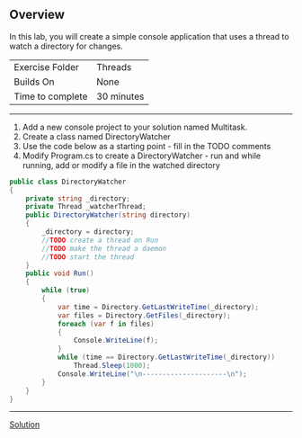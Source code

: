 ## Overview
In this lab, you will create a simple console application that uses a thread to watch a directory for changes.

| | |
| --------- | --------------------------- |
| Exercise Folder | Threads |
| Builds On | None |
| Time to complete | 30 minutes

---
1. Add a new console project to your solution named Multitask.
1. Create a class named DirectoryWatcher
1. Use the code below as a starting point - fill in the TODO comments
1. Modify Program.cs to create a DirectoryWatcher - run and while running, add or modify a file in the watched directory  

```C#
public class DirectoryWatcher 
{
    private string _directory;
    private Thread _watcherThread;
    public DirectoryWatcher(string directory) 
    { 
        _directory = directory;
        //TODO create a thread on Run
        //TODO make the thread a daemon
        //TODO start the thread
    }
    public void Run()
    {
        while (true)
        {
            var time = Directory.GetLastWriteTime(_directory);
            var files = Directory.GetFiles(_directory);
            foreach (var f in files)
            {
                Console.WriteLine(f);
            }
            while (time == Directory.GetLastWriteTime(_directory))
                Thread.Sleep(1000);
            Console.WriteLine("\n---------------------\n");
        }
    }
}
```
---

[Solution](https://github.com/chuckmccullough85/ASP.Net8-Course-20486/tree/main/solutions/Threads)

